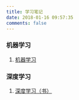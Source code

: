 ```yaml
---
title: 学习笔记
date: 2018-01-16 09:57:35
comments: false
---
```


### 机器学习
1. [机器学习](/gitbook/machine-learning/)

### 深度学习
1. [深度学习（书）](/gitbook/deep-learning-book/)
